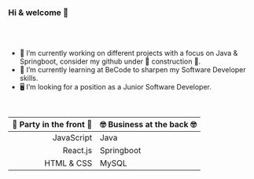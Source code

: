 ### Hi & welcome :sunflower:
</br></br>

- 🔭 I’m currently working on different projects with a focus on Java & Springboot, consider my github under 🚧 construction 🚧.
- 🌱 I’m currently learning at BeCode to sharpen my Software Developer skills.
- 🖥️ I’m looking for a position as a Junior Software Developer.

</br>
 

| 🎊 Party in the front 🎊 | 🤓 Business at the back 🤓 |
|-----:|-----------|
| JavaScript| Java|
| React.js | Springboot|
| HTML & CSS | MySQL |

